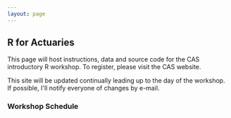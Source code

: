 ```yaml
---
layout: page
---
```


## R for Actuaries

This page will host instructions, data and source code for the CAS introductory R workshop. To register, please visit the CAS website.

This site will be updated continually leading up to the day of the workshop. If possible, I'll notify everyone of changes by e-mail.

### Workshop Schedule


